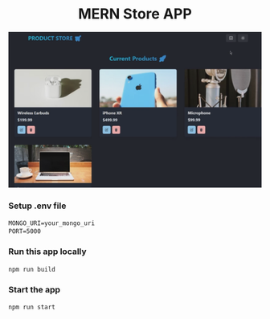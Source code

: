 <h1 align="center">MERN Store APP</h1>

![Demo App](/frontend/public/screenshot-for-readme.png)

### Setup .env file

```shell
MONGO_URI=your_mongo_uri
PORT=5000
```

### Run this app locally

```shell
npm run build
```

### Start the app

```shell
npm run start
```
